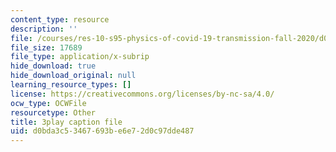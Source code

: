 ```yaml
---
content_type: resource
description: ''
file: /courses/res-10-s95-physics-of-covid-19-transmission-fall-2020/d0bda3c53467693be6e72d0c97dde487_qjUR8WJWRgQ.srt
file_size: 17689
file_type: application/x-subrip
hide_download: true
hide_download_original: null
learning_resource_types: []
license: https://creativecommons.org/licenses/by-nc-sa/4.0/
ocw_type: OCWFile
resourcetype: Other
title: 3play caption file
uid: d0bda3c5-3467-693b-e6e7-2d0c97dde487
---
```

